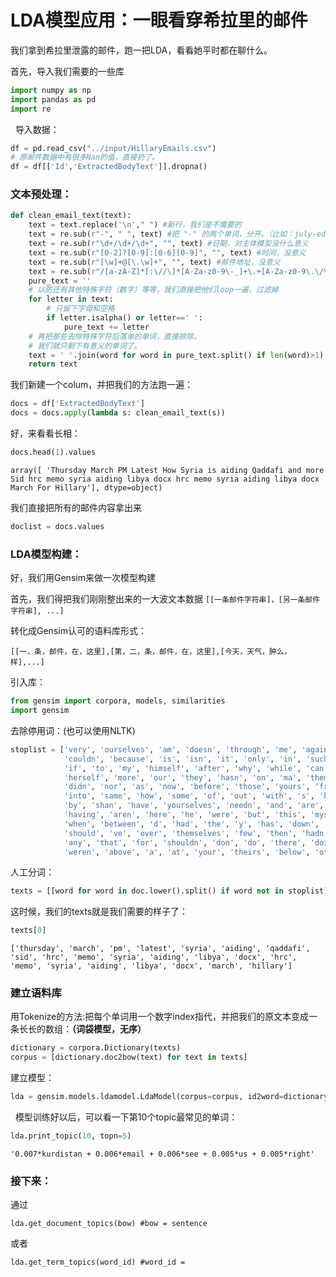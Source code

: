 # LDA模型应用：一眼看穿希拉里的邮件

我们拿到希拉里泄露的邮件，跑一把LDA，看看她平时都在聊什么。  
  
  
  首先，导入我们需要的一些库
```python
import numpy as np
import pandas as pd
import re
```  
  
导入数据：
```python
df = pd.read_csv("../input/HillaryEmails.csv")
# 原邮件数据中有很多Nan的值，直接扔了。
df = df[['Id','ExtractedBodyText']].dropna()
```  

### 文本预处理：  
```python
def clean_email_text(text):
    text = text.replace('\n'," ") #新行，我们是不需要的
    text = re.sub(r"-", " ", text) #把 "-" 的两个单词，分开。（比如：july-edu ==> july edu）
    text = re.sub(r"\d+/\d+/\d+", "", text) #日期，对主体模型没什么意义
    text = re.sub(r"[0-2]?[0-9]:[0-6][0-9]", "", text) #时间，没意义
    text = re.sub(r"[\w]+@[\.\w]+", "", text) #邮件地址，没意义
    text = re.sub(r"/[a-zA-Z]*[:\//\]*[A-Za-z0-9\-_]+\.+[A-Za-z0-9\.\/%&=\?\-_]+/i", "", text) #网址，没意义
    pure_text = ''
    # 以防还有其他特殊字符（数字）等等，我们直接把他们loop一遍，过滤掉
    for letter in text:
        # 只留下字母和空格
        if letter.isalpha() or letter==' ':
            pure_text += letter
    # 再把那些去除特殊字符后落单的单词，直接排除。
    # 我们就只剩下有意义的单词了。
    text = ' '.join(word for word in pure_text.split() if len(word)>1)
    return text
```  
  
我们新建一个colum，并把我们的方法跑一遍：  
```python
docs = df['ExtractedBodyText']
docs = docs.apply(lambda s: clean_email_text(s))  
```   
好，来看看长相：  
```python
docs.head(1).values
```  
`array([ 'Thursday March PM Latest How Syria is aiding Qaddafi and more Sid hrc memo syria aiding libya docx hrc memo syria aiding libya docx March For Hillary'], dtype=object)`  


我们直接把所有的邮件内容拿出来  
  
  
```python
doclist = docs.values  
```  
  
  
### LDA模型构建：

好，我们用Gensim来做一次模型构建

首先，我们得把我们刚刚整出来的一大波文本数据
`
[[一条邮件字符串]，[另一条邮件字符串], ...]
`

转化成Gensim认可的语料库形式：

`
[[一，条，邮件，在，这里],[第，二，条，邮件，在，这里],[今天，天气，肿么，样],...]
`

引入库：  
```python
from gensim import corpora, models, similarities
import gensim
```
去除停用词：(也可以使用NLTK)  

```python
stoplist = ['very', 'ourselves', 'am', 'doesn', 'through', 'me', 'against', 'up', 'just', 'her', 'ours', 
            'couldn', 'because', 'is', 'isn', 'it', 'only', 'in', 'such', 'too', 'mustn', 'under', 'their', 
            'if', 'to', 'my', 'himself', 'after', 'why', 'while', 'can', 'each', 'itself', 'his', 'all', 'once', 
            'herself', 'more', 'our', 'they', 'hasn', 'on', 'ma', 'them', 'its', 'where', 'did', 'll', 'you', 
            'didn', 'nor', 'as', 'now', 'before', 'those', 'yours', 'from', 'who', 'was', 'm', 'been', 'will', 
            'into', 'same', 'how', 'some', 'of', 'out', 'with', 's', 'being', 't', 'mightn', 'she', 'again', 'be', 
            'by', 'shan', 'have', 'yourselves', 'needn', 'and', 'are', 'o', 'these', 'further', 'most', 'yourself', 
            'having', 'aren', 'here', 'he', 'were', 'but', 'this', 'myself', 'own', 'we', 'so', 'i', 'does', 'both', 
            'when', 'between', 'd', 'had', 'the', 'y', 'has', 'down', 'off', 'than', 'haven', 'whom', 'wouldn', 
            'should', 've', 'over', 'themselves', 'few', 'then', 'hadn', 'what', 'until', 'won', 'no', 'about', 
            'any', 'that', 'for', 'shouldn', 'don', 'do', 'there', 'doing', 'an', 'or', 'ain', 'hers', 'wasn', 
            'weren', 'above', 'a', 'at', 'your', 'theirs', 'below', 'other', 'not', 're', 'him', 'during', 'which']
```  
  
人工分词：  
```python
texts = [[word for word in doc.lower().split() if word not in stoplist] for doc in doclist]
```  
这时候，我们的texts就是我们需要的样子了：  
```python
texts[0]
```  
`['thursday',
 'march',
 'pm',
 'latest',
 'syria',
 'aiding',
 'qaddafi',
 'sid',
 'hrc',
 'memo',
 'syria',
 'aiding',
 'libya',
 'docx',
 'hrc',
 'memo',
 'syria',
 'aiding',
 'libya',
 'docx',
 'march',
 'hillary']`  
### 建立语料库

用Tokenize的方法:把每个单词用一个数字index指代，并把我们的原文本变成一条长长的数组：**（词袋模型，无序）**   
```python
dictionary = corpora.Dictionary(texts)
corpus = [dictionary.doc2bow(text) for text in texts]
```  
  
  
建立模型：  
```python
lda = gensim.models.ldamodel.LdaModel(corpus=corpus, id2word=dictionary, num_topics=20)
```
  
模型训练好以后，可以看一下第10个topic最常见的单词：  
```python
lda.print_topic(10, topn=5)
```  

`'0.007*kurdistan + 0.006*email + 0.006*see + 0.005*us + 0.005*right'`  
### 接下来：

通过
```
lda.get_document_topics(bow) #bow = sentence
```
或者
```
lda.get_term_topics(word_id) #word_id = 
